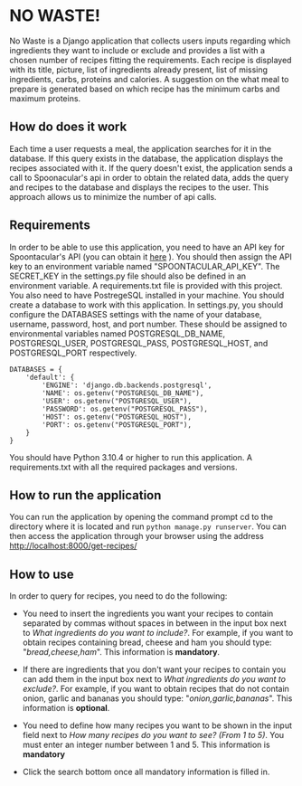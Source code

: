 # NO WASTE!

No Waste is a Django application that collects users inputs regarding which ingredients they want to include or exclude and provides a list with a chosen number of recipes fitting the requirements.
Each recipe is displayed with its title, picture, list of ingredients already present, list of missing ingredients, carbs, proteins and calories. A suggestion on the what meal to prepare is generated based on which recipe has the minimum carbs and maximum proteins. 

## How do does it work

Each time a user requests a meal, the application searches for it in the database. If this query exists in the database, the application displays the recipes associated with it. If the query doesn't exist, the application sends a call to Spoonacular's api in order to obtain the related data, adds the query and recipes to the database and displays the recipes to the user. This approach allows us to minimize the number of api calls.  

## Requirements

In order to be able to use this application, you need to have an API key for Spoontacular's API (you can obtain it [here](https://spoonacular.com/food-api/) ). You should then assign the API key to an environment variable named "SPOONTACULAR_API_KEY".
The SECRET_KEY in the settings.py file should also be defined in an environment variable. 
A requirements.txt file is provided with this project.
You also need to have PostregeSQL installed in your machine. You should create a database to work with this application. In settings.py, you should configure the DATABASES settings with the name of your database, username, password, host, and port number. These should be assigned to environmental variables named POSTGRESQL_DB_NAME, POSTGRESQL_USER, POSTGRESQL_PASS, POSTGRESQL_HOST, and POSTGRESQL_PORT respectively.


    DATABASES = {
        'default': {
            'ENGINE': 'django.db.backends.postgresql',
            'NAME': os.getenv("POSTGRESQL_DB_NAME"),
            'USER': os.getenv("POSTGRESQL_USER"),
            'PASSWORD': os.getenv("POSTGRESQL_PASS"),
            'HOST': os.getenv("POSTGRESQL_HOST"),
            'PORT': os.getenv("POSTGRESQL_PORT"),
        }
    }


You should have Python 3.10.4 or higher to run this application. A requirements.txt with all the required packages and versions.

## How to run the application

You can run the application by opening the command prompt cd to the directory where it is located and run `python manage.py runserver`. You can then access the application through your browser using the address [http://localhost:8000/get-recipes/](http://localhost:8000/get-recipes/)

## How to use

In order to query for recipes, you need to do the following:

- You need to insert the ingredients you want your recipes to contain separated by commas without spaces in between in the input box next to *What ingredients do you want to include?*. For example, if you want to obtain recipes containing bread, cheese and ham you should type: "*bread,cheese,ham*". This information is **mandatory**.

- If there are ingredients that you don't want your recipes to contain you can add them in the input box next to *What ingredients do you want to exclude?*. For example, if you want to obtain recipes that do not contain onion, garlic and bananas you should type: "*onion,garlic,bananas*". This information is **optional**.

- You need to define how many recipes you want to be shown in the input field next to *How many recipes do you want to see? (From 1 to 5)*. You must enter an integer number between 1 and 5. This information is **mandatory**

- Click the search bottom once all mandatory information is filled in.
